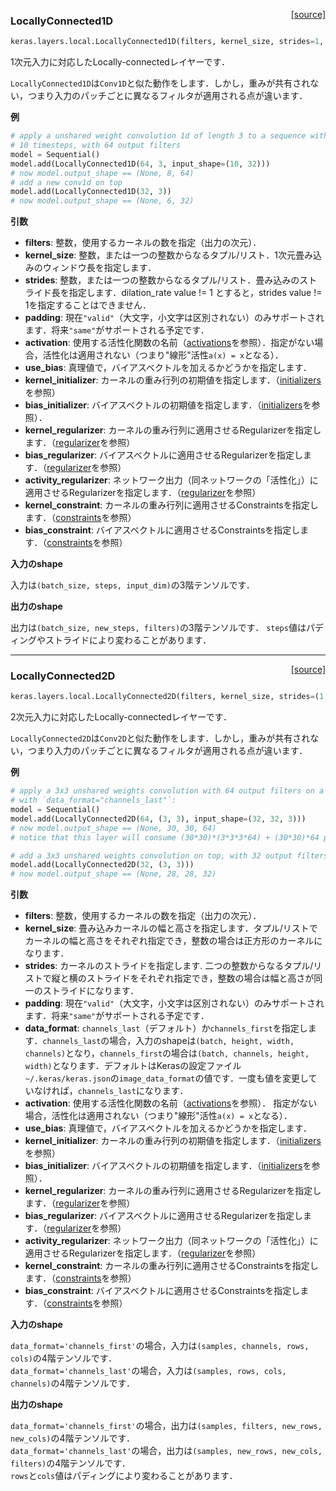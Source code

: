 <span style="float:right;">[[source]](https://github.com/fchollet/keras/blob/master/keras/layers/local.py#L15)</span>
### LocallyConnected1D

```python
keras.layers.local.LocallyConnected1D(filters, kernel_size, strides=1, padding='valid', data_format=None, activation=None, use_bias=True, kernel_initializer='glorot_uniform', bias_initializer='zeros', kernel_regularizer=None, bias_regularizer=None, activity_regularizer=None, kernel_constraint=None, bias_constraint=None)
```

1次元入力に対応したLocally-connectedレイヤーです．

`LocallyConnected1D`は`Conv1D`と似た動作をします．しかし，重みが共有されない，つまり入力のパッチごとに異なるフィルタが適用される点が違います．


__例__


```python
# apply a unshared weight convolution 1d of length 3 to a sequence with
# 10 timesteps, with 64 output filters
model = Sequential()
model.add(LocallyConnected1D(64, 3, input_shape=(10, 32)))
# now model.output_shape == (None, 8, 64)
# add a new conv1d on top
model.add(LocallyConnected1D(32, 3))
# now model.output_shape == (None, 6, 32)
```

__引数__

- __filters__: 整数，使用するカーネルの数を指定（出力の次元）．
- __kernel_size__: 整数，または一つの整数からなるタプル/リスト．1次元畳み込みのウィンドウ長を指定します．
- __strides__: 整数，または一つの整数からなるタプル/リスト．畳み込みのストライド長を指定します．dilation_rate value != 1 とすると，strides value != 1を指定することはできません．
- __padding__: 現在`"valid"`（大文字，小文字は区別されない）のみサポートされます．将来`"same"`がサポートされる予定です．
- __activation__: 使用する活性化関数の名前（[activations](../activations.md)を参照）．指定がない場合，活性化は適用されない（つまり"線形"活性`a(x) = x`となる）．
- __use_bias__: 真理値で，バイアスベクトルを加えるかどうかを指定します．
- __kernel_initializer__: カーネルの重み行列の初期値を指定します．（[initializers](../initializers.md)を参照）
- __bias_initializer__: バイアスベクトルの初期値を指定します．（[initializers](../initializers.md)を参照）．
- __kernel_regularizer__: カーネルの重み行列に適用させるRegularizerを指定します．（[regularizer](../regularizers.md)を参照）
- __bias_regularizer__: バイアスベクトルに適用させるRegularizerを指定します．（[regularizer](../regularizers.md)を参照）
- __activity_regularizer__: ネットワーク出力（同ネットワークの「活性化」）に適用させるRegularizerを指定します．（[regularizer](../regularizers.md)を参照）
- __kernel_constraint__: カーネルの重み行列に適用させるConstraintsを指定します．（[constraints](../constraints.md)を参照）
- __bias_constraint__: バイアスベクトルに適用させるConstraintsを指定します．（[constraints](../constraints.md)を参照）


__入力のshape__

入力は`(batch_size, steps, input_dim)`の3階テンソルです．

__出力のshape__

出力は`(batch_size, new_steps, filters)`の3階テンソルです．
`steps`値はパディングやストライドにより変わることがあります．

----
<span style="float:right;">[[source]](https://github.com/fchollet/keras/blob/master/keras/layers/local.py#L190)</span>
### LocallyConnected2D

```python
keras.layers.local.LocallyConnected2D(filters, kernel_size, strides=(1, 1), padding='valid', data_format=None, activation=None, use_bias=True, kernel_initializer='glorot_uniform', bias_initializer='zeros', kernel_regularizer=None, bias_regularizer=None, activity_regularizer=None, kernel_constraint=None, bias_constraint=None)
```

2次元入力に対応したLocally-connectedレイヤーです．

`LocallyConnected2D`は`Conv2D`と似た動作をします．しかし，重みが共有されない，つまり入力のパッチごとに異なるフィルタが適用される点が違います．


__例__


```python
# apply a 3x3 unshared weights convolution with 64 output filters on a 32x32 image
# with `data_format="channels_last"`:
model = Sequential()
model.add(LocallyConnected2D(64, (3, 3), input_shape=(32, 32, 3)))
# now model.output_shape == (None, 30, 30, 64)
# notice that this layer will consume (30*30)*(3*3*3*64) + (30*30)*64 parameters

# add a 3x3 unshared weights convolution on top, with 32 output filters:
model.add(LocallyConnected2D(32, (3, 3)))
# now model.output_shape == (None, 28, 28, 32)
```

__引数__

- __filters__: 整数，使用するカーネルの数を指定（出力の次元）．
- __kernel_size__: 畳み込みカーネルの幅と高さを指定します．タプル/リストでカーネルの幅と高さをそれぞれ指定でき，整数の場合は正方形のカーネルになります．
- __strides__: カーネルのストライドを指定します. 二つの整数からなるタプル/リストで縦と横のストライドをそれぞれ指定でき，整数の場合は幅と高さが同一のストライドになります．
- __padding__: 現在`"valid"`（大文字，小文字は区別されない）のみサポートされます．将来`"same"`がサポートされる予定です．
- __data_format__: `channels_last`（デフォルト）か`channels_first`を指定します．`channels_last`の場合，入力のshapeは`(batch, height, width, channels)`となり，`channels_first`の場合は`(batch, channels, height, width)`となります．デフォルトはKerasの設定ファイル`~/.keras/keras.json`の`image_data_format`の値です．一度も値を変更していなければ，`channels_last`になります．
- __activation__: 使用する活性化関数の名前（[activations](../activations.md)を参照）．
  指定がない場合，活性化は適用されない（つまり"線形"活性`a(x) = x`となる）．
- __use_bias__: 真理値で，バイアスベクトルを加えるかどうかを指定します．
- __kernel_initializer__: カーネルの重み行列の初期値を指定します．（[initializers](../initializers.md)を参照）
- __bias_initializer__: バイアスベクトルの初期値を指定します．（[initializers](../initializers.md)を参照）．
- __kernel_regularizer__: カーネルの重み行列に適用させるRegularizerを指定します．（[regularizer](../regularizers.md)を参照）
- __bias_regularizer__: バイアスベクトルに適用させるRegularizerを指定します．（[regularizer](../regularizers.md)を参照）
- __activity_regularizer__: ネットワーク出力（同ネットワークの「活性化」）に適用させるRegularizerを指定します．（[regularizer](../regularizers.md)を参照）
- __kernel_constraint__: カーネルの重み行列に適用させるConstraintsを指定します．（[constraints](../constraints.md)を参照）
- __bias_constraint__: バイアスベクトルに適用させるConstraintsを指定します．（[constraints](../constraints.md)を参照）


__入力のshape__

`data_format='channels_first'`の場合，入力は`(samples, channels, rows, cols)`の4階テンソルです．  
`data_format='channels_last'`の場合，入力は`(samples, rows, cols, channels)`の4階テンソルです．

__出力のshape__

`data_format='channels_first'`の場合，出力は`(samples, filters, new_rows, new_cols)`の4階テンソルです．  
`data_format='channels_last'`の場合，出力は`(samples, new_rows, new_cols, filters)`の4階テンソルです．  
`rows`と`cols`値はパディングにより変わることがあります．
